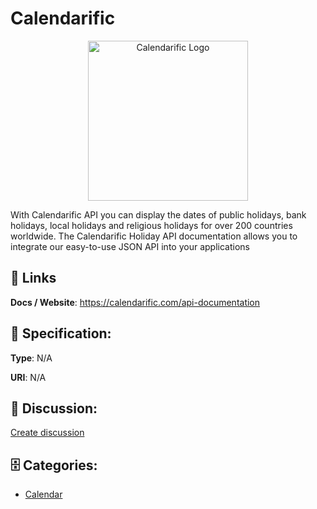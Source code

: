 # Calendarific
<p align="center">
    <img width="256" src="https://raw.githubusercontent.com/apis-list/apis-list/main/apis/calendarific/logo_256x256.png" alt="Calendarific Logo"/>
</p>

With Calendarific API you can display the dates of public holidays, bank holidays, local holidays and religious holidays for over 200 countries worldwide. The Calendarific Holiday API documentation allows you to integrate our easy-to-use JSON API into your applications

##  🔗 Links
**Docs / Website**: https://calendarific.com/api-documentation

## 🧬 Specification:
**Type**: N/A

**URI**: N/A

## 💬 Discussion:
[Create discussion](https://github.com/apis-list/apis-list/discussions/new)

## 🗄️ Categories:
- [Calendar](https://github.com/apis-list/apis-list#calendar)



